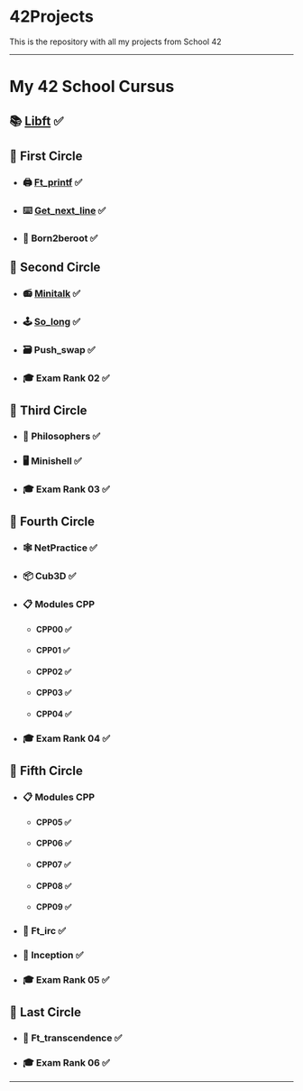 # 42Projects
This is the repository with all my projects from School 42

---
# My 42 School Cursus

## 📚 [Libft](https://github.com/TheFoxan12/42Libft) ✅

## 📘 First Circle
* ### 🖨 [Ft_printf](https://github.com/TheFoxan12/42Ft_printf) ✅
* ### ⌨️ [Get_next_line](https://github.com/TheFoxan12/42GetNextLine) ✅
* ### 💾 Born2beroot ✅

## 📗 Second Circle
* ### 📻 [Minitalk](https://github.com/TheFoxan12/42Minitalk) ✅
* ### 🕹 [So_long](https://github.com/TheFoxan12/42SoLong) ✅
* ### 🗃 Push_swap ✅
* ### 🎓 Exam Rank 02 ✅

## 📒 Third Circle
* ### 🍴 Philosophers ✅
* ### 🖥 Minishell ✅
* ### 🎓 Exam Rank 03 ✅

## 📙 Fourth Circle
* ### 🕸 NetPractice ✅
* ### 📦 Cub3D ✅
* ### 📋 Modules CPP
  - #### CPP00  ✅
  - #### CPP01  ✅
  - #### CPP02  ✅
  - #### CPP03  ✅
  - #### CPP04  ✅
* ### 🎓 Exam Rank 04 ✅

## 📕 Fifth Circle
* ### 📋 Modules CPP
  - #### CPP05 ✅
  - #### CPP06 ✅
  - #### CPP07 ✅
  - #### CPP08 ✅
  - #### CPP09 ✅
* ### 📡 Ft_irc ✅
* ### 📝 Inception ✅
* ### 🎓 Exam Rank 05 ✅

## 📓 Last Circle
* ### 🚀 Ft_transcendence ✅
* ### 🎓 Exam Rank 06 ✅
---
